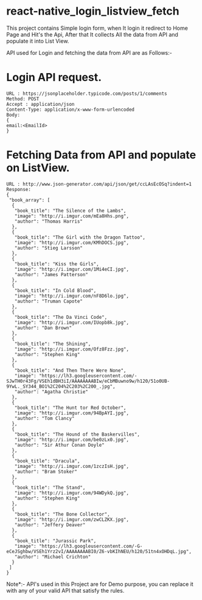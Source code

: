 # react-native_login_listview_fetch
This project contains Simple login form, when It login it redirect to Home Page and Hit's the Api, After that It collects All the data from API and populate it into List View.  

API used for Login and fetching the data from API are as Follows:-

# Login API request.
```
URL : https://jsonplaceholder.typicode.com/posts/1/comments
Method: POST
Accept : application/json
Content-Type: application/x-www-form-urlencoded
Body:
{
email:<EmailId>
}
```
# Fetching Data from API and populate on ListView.
```
URL : http://www.json-generator.com/api/json/get/ccLAsEcOSq?indent=1
Response:
{
 "book_array": [
  {
   "book_title": "The Silence of the Lambs", 
   "image": "http://i.imgur.com/mEa8Hhs.png", 
   "author": "Thomas Harris"
  }, 
  {
   "book_title": "The Girl with the Dragon Tattoo", 
   "image": "http://i.imgur.com/KMhDOCS.jpg", 
   "author": "Stieg Larsson"
  }, 
  {
   "book_title": "Kiss the Girls", 
   "image": "http://i.imgur.com/1Mi4eCI.jpg", 
   "author": "James Patterson"
  }, 
  {
   "book_title": "In Cold Blood", 
   "image": "http://i.imgur.com/nF8D6lo.jpg", 
   "author": "Truman Capote"
  }, 
  {
   "book_title": "The Da Vinci Code", 
   "image": "http://i.imgur.com/IUopb8k.jpg", 
   "author": "Dan Brown"
  }, 
  {
   "book_title": "The Shining", 
   "image": "http://i.imgur.com/Ofz8Fzz.jpg", 
   "author": "Stephen King"
  }, 
  {
   "book_title": "And Then There Were None", 
   "image": "https://lh3.googleusercontent.com/-SJwTH0r43Fg/VSEh1dBH3iI/AAAAAAAABIw/eCbMBuwno9w/h120/51o0UB-9YwL._SY344_BO1%2C204%2C203%2C200_.jpg", 
   "author": "Agatha Christie"
  }, 
  {
   "book_title": "The Hunt tor Red October", 
   "image": "http://i.imgur.com/94BpAYI.jpg", 
   "author": "Tom Clancy"
  }, 
  {
   "book_title": "The Hound of the Baskervilles", 
   "image": "http://i.imgur.com/be0zLx0.jpg", 
   "author": "Sir Athur Conan Doyle"
  }, 
  {
   "book_title": "Dracula", 
   "image": "http://i.imgur.com/1zczIsH.jpg", 
   "author": "Bram Stoker"
  }, 
  {
   "book_title": "The Stand", 
   "image": "http://i.imgur.com/94WDykQ.jpg", 
   "author": "Stephen King"
  }, 
  {
   "book_title": "The Bone Collector", 
   "image": "http://i.imgur.com/zwCLZKX.jpg", 
   "author": "Jeffery Deaver"
  }, 
  {
   "book_title": "Jurassic Park", 
   "image": "https://lh3.googleusercontent.com/-G-eCeJSghbw/VSEh1Yrz2vI/AAAAAAAABI0/Z6-vbKIhNEU/h120/51tn4xOHDqL.jpg", 
   "author": "Michael Crichton"
  }
 ]
}
```
Note*:- API's used in this Project are for Demo purpose, you can replace it with any of your valid API that satisfy the rules.
